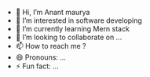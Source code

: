 - 👋 Hi, I’m Anant maurya
- 👀 I’m interested in software developing
- 🌱 I’m currently learning Mern stack
- 💞️ I’m looking to collaborate on ...
- 📫 How to reach me ?
- 😄 Pronouns: ...
- ⚡ Fun fact: ...

<!---
mauryaanant005/mauryaanant005 is a ✨ special ✨ repository because its `README.md` (this file) appears on your GitHub profile.
You can click the Preview link to take a look at your changes.
--->
